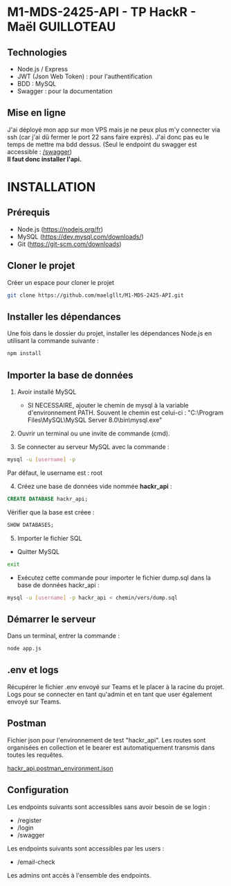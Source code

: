 # M1-MDS-2425-API - TP HackR - Maël GUILLOTEAU

## Technologies

- Node.js / Express
- JWT (Json Web Token) : pour l'authentification
- BDD : MySQL
- Swagger : pour la documentation

## Mise en ligne

J'ai déployé mon app sur mon VPS mais je ne peux plus m'y connecter via ssh (car j'ai dû fermer le port 22 sans faire exprès). J'ai donc pas eu le temps de mettre ma bdd dessus. (Seul le endpoint du swagger est accessible : [/swagger](http://mael.guilloteau.angers.mds-project.fr/swagger))   
**Il faut donc installer l'api.**
        
# INSTALLATION
## Prérequis
- Node.js (https://nodejs.org/fr)
- MySQL (https://dev.mysql.com/downloads/)
- Git (https://git-scm.com/downloads)

## Cloner le projet
Créer un espace pour cloner le projet

```bash
git clone https://github.com/maelgllt/M1-MDS-2425-API.git
```

## Installer les dépendances
Une fois dans le dossier du projet, installer les dépendances Node.js en utilisant la commande suivante :

```bash
npm install
```

## Importer la base de données
1. Avoir installé MySQL
    - SI NECESSAIRE, ajouter le chemin de mysql à la variable d'environnement PATH. Souvent le chemin est celui-ci : "C:\Program Files\MySQL\MySQL Server 8.0\bin\mysql.exe"

2. Ouvrir un terminal ou une invite de commande (cmd).

3. Se connecter au serveur MySQL avec la commande :

```bash
mysql -u [username] -p
```

Par défaut, le username est : root

4. Créez une base de données vide nommée **hackr_api** :

```sql
CREATE DATABASE hackr_api;
```

Vérifier que la base est créee : 

```sql
SHOW DATABASES;
```

5. Importer le fichier SQL
- Quitter MySQL

```bash
exit
```

- Exécutez cette commande pour importer le fichier dump.sql dans la base de données hackr_api :

```bash
mysql -u [username] -p hackr_api < chemin/vers/dump.sql
```

## Démarrer le serveur
Dans un terminal, entrer la commande :

```bash
node app.js
```

## .env et logs

Récupérer le fichier .env envoyé sur Teams et le placer à la racine du projet. Logs pour se connecter en tant qu'admin et en tant que user également envoyé sur Teams.

## Postman

Fichier json pour l'environnement de test "hackr_api". Les routes sont organisées en collection et le bearer est automatiquement transmis dans toutes les requêtes.

[hackr_api.postman_environment.json](hackr_api.postman_environment.json)

## Configuration

Les endpoints suivants sont accessibles sans avoir besoin de se login :
- /register
- /login
- /swagger

Les endpoints suivants sont accessibles par les users :
- /email-check

Les admins ont accès à l'ensemble des endpoints.
